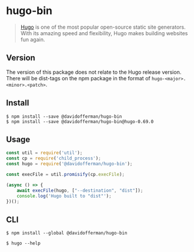 # hugo-bin

> [Hugo](https://gohugo.io/) is one of the most popular open-source static site generators. With its amazing speed and flexibility, Hugo makes building websites fun again.

## Version

The version of this package does not relate to the Hugo release version. There will be dist-tags on the npm package in the format of `hugo-<major>.<minor>.<patch>`.

## Install

```
$ npm install --save @davidofferman/hugo-bin
$ npm install --save @davidofferman/hugo-bin@hugo-0.69.0
```


## Usage

```js
const util = require('util');
const cp = require('child_process');
const hugo = require('@davidofferman/hugo-bin');

const execFile = util.promisify(cp.execFile);

(async () => {
	await execFile(hugo, ["--destination", "dist"]);
	console.log('Hugo built to "dist"');
})();
```


## CLI

```
$ npm install --global @davidofferman/hugo-bin
```

```
$ hugo --help
```
